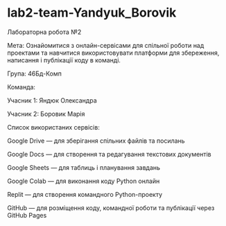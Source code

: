 # lab2-team-Yandyuk_Borovik
Лабораторна робота №2

Мета:
Ознайомитися з онлайн-сервісами для спільної роботи над проектами та навчитися використовувати платформи для збереження, написання і публікації коду в команді.

Група:
46Бд-Комп

Команда:

Учасник 1: Яндюк Олександра

Учасник 2: Боровик Марія

Список використаних сервісів:

Google Drive — для зберігання спільних файлів та посилань

Google Docs — для створення та редагування текстових документів

Google Sheets — для таблиць і планування завдань

Google Colab — для виконання коду Python онлайн

Replit — для створення командного Python-проекту

GitHub — для розміщення коду, командної роботи та публікації через GitHub Pages
